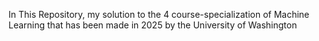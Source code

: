 In This Repository, my solution to the 4 course-specialization of Machine Learning that has been made in 2025 by the University of Washington
